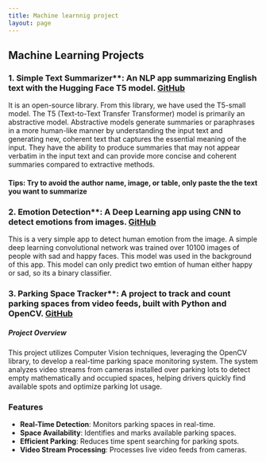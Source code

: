 ```yaml
---
title: Machine learnnig project
layout: page
---
```


## Machine Learning Projects
### 1. Simple Text Summarizer**: An NLP app summarizing English text with the Hugging Face T5 model. [GitHub](https://github.com/Khandoker09/simple_text_summarizer)

It is an open-source library. From this library, we have used the T5-small model. The T5 (Text-to-Text Transfer Transformer) model is primarily an abstractive model. Abstractive models generate summaries or paraphrases in a more human-like manner by understanding the input text and generating new, coherent text that captures the essential meaning of the input. They have the ability to produce summaries that may not appear verbatim in the input text and can provide more concise and coherent summaries compared to extractive methods.
#### Tips: Try to avoid the author name, image, or table, only paste the the text you want to summarize

  
### 2. Emotion Detection**: A Deep Learning app using CNN to detect emotions from images. [GitHub](https://github.com/Khandoker09/image_deep_L)

This is a very simple app to detect human emotion from the image. A simple deep learning convolutional network was trained over 10100 images of people with sad and happy faces. This model was used in the background of this app. This model can only predict two emtion of human either happy or sad, so its a binary classifier.

### 3. Parking Space Tracker**: A project to track and count parking spaces from video feeds, built with Python and OpenCV. [GitHub](https://github.com/Khandoker09/Parkspacemonitor)

##### Project Overview
This project utilizes Computer Vision techniques, leveraging the OpenCV library, to develop a real-time parking space monitoring system. The system analyzes video streams from cameras installed over parking lots to detect empty mathematically and occupied spaces, helping drivers quickly find available spots and optimize parking lot usage.

### Features
- **Real-Time Detection**: Monitors parking spaces in real-time.
- **Space Availability**: Identifies and marks available parking spaces.
- **Efficient Parking**: Reduces time spent searching for parking spots.
- **Video Stream Processing**: Processes live video feeds from cameras.
